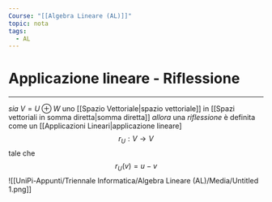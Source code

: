 ```yaml
---
Course: "[[Algebra Lineare (AL)]]"
topic: nota
tags:
  - AL
---
```

# Applicazione lineare - Riflessione
---
_sia_ $V = U \oplus W$  uno [[Spazio Vettoriale|spazio vettoriale]] in [[Spazi vettoriali in somma diretta|somma diretta]]
_allora_ una _riflessione_ è definita come un [[Applicazioni Lineari|applicazione lineare]$$
r_U: V\rightarrow V
$$tale che $$
r_U(v)=u-v
$$![[UniPi-Appunti/Triennale Informatica/Algebra Lineare (AL)/Media/Untitled 1.png]]
